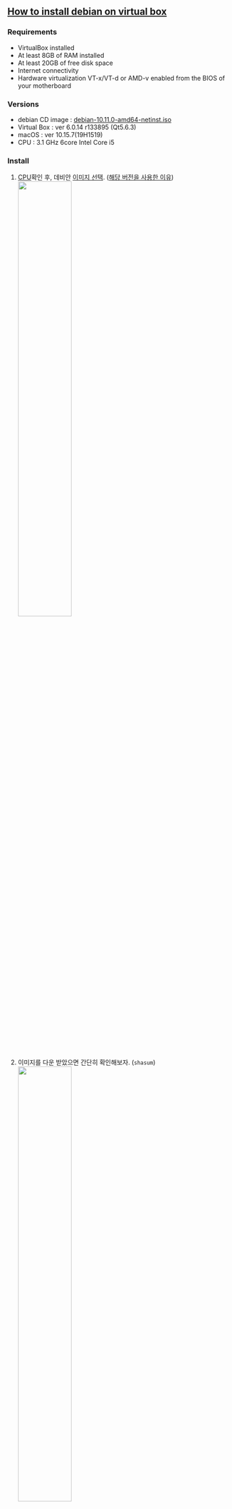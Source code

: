 ## [How to install debian on virtual box](https://www.debian.org/releases/stable/amd64/index.en.html)
### **Requirements**
- VirtualBox installed
- At least 8GB of RAM installed
- At least 20GB of free disk space
- Internet connectivity
- Hardware virtualization VT-x/VT-d or AMD-v enabled from the BIOS of your motherboard

### **Versions**
- debian CD image : [debian-10.11.0-amd64-netinst.iso](https://www.debian.org/CD/netinst/index.ko.html)
- Virtual Box : ver 6.0.14 r133895 (Qt5.6.3)
- macOS : ver 10.15.7(19H1519)
- CPU : 3.1 GHz 6core Intel Core i5

### **Install**
1. [CPU](https://github.com/hoseong511/CS/blob/main/OS/cpu.md)확인 후, 데비안 [이미지 선택](https://cdimage.debian.org/cdimage/archive/). ([해당 버전을 사용한 이유](https://ko.wikipedia.org/wiki/%EB%8D%B0%EB%B9%84%EC%95%88#%EB%B0%B0%ED%8F%AC_%EC%97%AD%EC%82%AC))   
	<img src="https://user-images.githubusercontent.com/62678380/145513483-a82d4334-2da9-4d74-99da-c79cb9d68318.png" width=50% />
2. 이미지를 다운 받았으면 간단히 확인해보자. (`shasum`)   
	<img src="https://user-images.githubusercontent.com/62678380/145515099-3e28e2ba-621e-49c8-8e24-5f9a37228c39.png" width=50% />
	   
	`shasum -a 512 debian-10.11.0-amd64-netinst.iso
	`
3. virtual box에서 새로 만들기 후, 이름과 이미지의 종류/버전을 선택 다음.   
	<img src="https://user-images.githubusercontent.com/62678380/145515981-da1dcb54-4cc8-4cb6-b71a-6cfca30a51af.png" width=50% />


### **Reference**
- https://parkseunghan.notion.site/born2beroot-afdb78d74995456d9c91a4ae1be9874f
- https://www.brianlinkletter.com/2012/10/installing-debian-linux-in-a-virtualbox-virtual-machine/
- https://linuxhint.com/install_debian10_virtualbox/